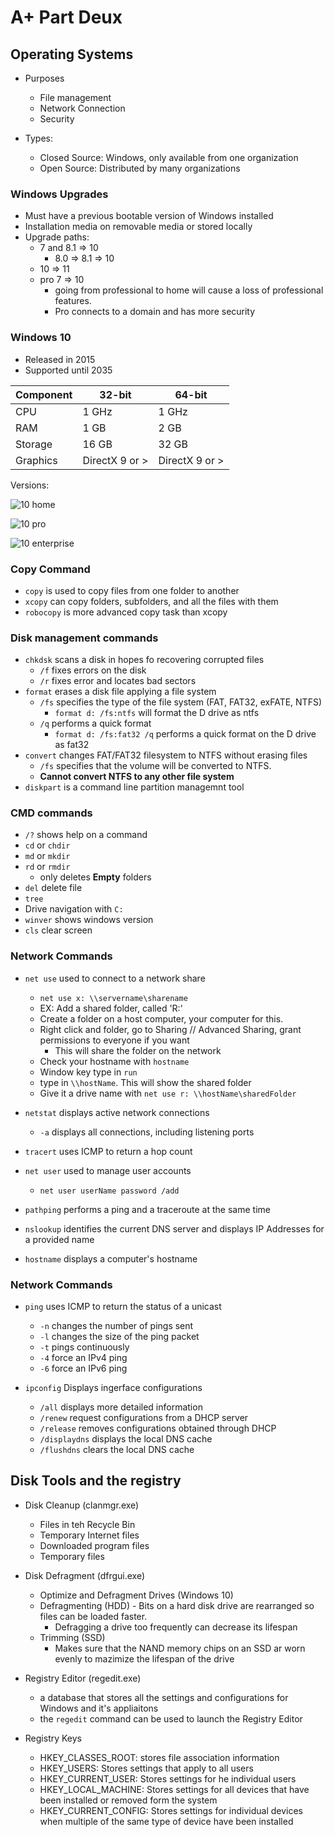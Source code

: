 # A+ Part Deux  

## Operating Systems  

- Purposes  
	- File management  
	- Network Connection  
	- Security  
	
- Types: 
	- Closed Source: Windows, only available from one organization  
	- Open Source: Distributed by many organizations  

### Windows Upgrades  

- Must have a previous bootable version of Windows installed  
- Installation media on removable media or stored locally  
- Upgrade paths: 
	- 7 and 8.1 => 10 
		- 8.0 => 8.1 => 10
	- 10 => 11
	- pro 7 => 10  
		- going from professional to home will cause a loss of professional features.  
		- Pro connects to a domain and has more security  

### Windows 10  

- Released in 2015
- Supported until 2035  

| Component | 32-bit | 64-bit |  
| --- | --- | --- |  
| CPU | 1 GHz | 1 GHz |  
| RAM | 1 GB | 2 GB |  
| Storage | 16 GB | 32 GB |  
| Graphics | DirectX 9 or > | DirectX 9 or > |  

Versions:  

![10 home](./images/w10_home.png)  

![10 pro](./images/w10_pro.png)  

![10 enterprise](./images/w10_enterprise.png)  

### Copy Command  

- `copy` is used to copy files from one folder to another  
- `xcopy` can copy folders, subfolders, and all the files with them  
- `robocopy` is more advanced copy task than xcopy  

### Disk management commands  

- `chkdsk` scans a disk in hopes fo recovering corrupted files  
	- `/f` fixes errors on the disk  
	- `/r` fixes error and locates bad sectors  
- `format` erases a disk file applying a file system  
	- `/fs` specifies the type of the file system (FAT, FAT32, exFATE, NTFS)  
		- `format d: /fs:ntfs` will format the D drive as ntfs  
	- `/q` performs a quick format  
		- `format d: /fs:fat32 /q` performs a quick format on the D drive as fat32  
- `convert` changes FAT/FAT32 filesystem to NTFS without erasing files  
	- `/fs` specifies that the volume will be converted to NTFS.
	- **Cannot convert NTFS to any other file system**  
- `diskpart` is a command line partition managemnt tool  

### CMD commands  

- `/?` shows help on a command  
- `cd` or `chdir`  
- `md` or `mkdir`  
- `rd` or `rmdir` 
	- only deletes **Empty** folders  
- `del` delete file  
- `tree`  
- Drive navigation with `C:`  
- `winver` shows windows version  
- `cls` clear screen  

### Network Commands  

- `net use` used to connect to a network share  
	- `net use x: \\servername\sharename`  
	- EX: Add a shared folder, called 'R:'  
	- Create a folder on a host computer, your computer for this. 
	- Right click and folder, go to Sharing // Advanced Sharing, grant permissions to everyone if you want  
		- This will share the folder on the network  
	- Check your hostname with `hostname`  
	- Window key type in `run` 
	- type in `\\hostName`. This will show the shared folder  
	- Give it a drive name with `net use r: \\hostName\sharedFolder`  
	
- `netstat` displays active network connections  
	- `-a` displays all connections, including listening ports  
- `tracert` uses ICMP to return a hop count  
- `net user` used to manage user accounts 
	- `net user userName password /add`
- `pathping` performs a ping and a traceroute at the same time  
- `nslookup` identifies the current DNS server and displays IP Addresses for a provided name  
- `hostname` displays a computer's hostname  

### Network Commands  

- `ping` uses ICMP to return the status of a unicast  
	- `-n` changes the number of pings sent  
	- `-l` changes the size of the ping packet  
	- `-t` pings continuously  
	- `-4` force an IPv4 ping  
	- `-6` force an IPv6 ping  
	
- `ipconfig` Displays ingerface configurations  
	- `/all` displays more detailed information  
	- `/renew` request configurations from a DHCP server  
	- `/release` removes configurations obtained through DHCP  
	- `/displaydns` displays the local DNS cache  
	- `/flushdns` clears the local DNS cache  

## Disk Tools and the registry  

- Disk Cleanup (clanmgr.exe)  
	- Files in teh Recycle Bin  
	- Temporary Internet files  
	- Downloaded program files  
	- Temporary files  

- Disk Defragment (dfrgui.exe)  
	- Optimize and Defragment Drives (Windows 10)  
	- Defragmenting (HDD) - Bits on a hard disk drive are rearranged so files can be loaded faster.  
		- Defragging a drive too frequently can decrease its lifespan  
	- Trimming (SSD)  
		- Makes sure that the NAND memory chips on an SSD ar worn evenly to mazimize the lifespan of the drive  

- Registry Editor (regedit.exe)  
	- a database that stores all the settings and configurations for Windows and it's appliaitons  
	- the `regedit` command can be used to launch the Registry Editor  
- Registry Keys  
	- HKEY_CLASSES_ROOT: stores file association information  
	- HKEY_USERS: Stores settings that apply to all users  
	- HKEY_CURRENT_USER: Stores settings for he individual users  
	- HKEY_LOCAL_MACHINE: Stores settings for all devices that have been installed or removed form the system  
	- HKEY_CURRENT_CONFIG: Stores settings for individual devices when multiple of the same type of device have been installed  





